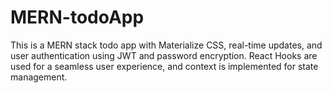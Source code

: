 # MERN-todoApp
This is a MERN stack todo app with Materialize CSS, real-time updates, and user authentication using JWT and password encryption. React Hooks are used for a seamless user experience, and context is implemented for state management.
